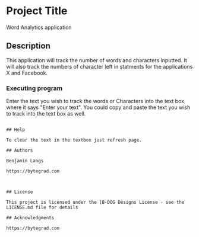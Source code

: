 # Project Title

Word Analytics application

## Description

This application will track the number of words and characters inputted. It will also track the numbers of character left in statments for the applications X and Facebook.


### Executing program

Enter the text you wish to track the words or Characters into the text box where it says "Enter your text". You could copy and paste the text you wish to track into the text box as well.
```

## Help

To clear the text in the textbox just refresh page.

## Authors

Benjamin Langs

https://bytegrad.com



## License

This project is licensed under the [B-DOG Designs License - see the LICENSE.md file for details

## Acknowledgments

https://bytegrad.com